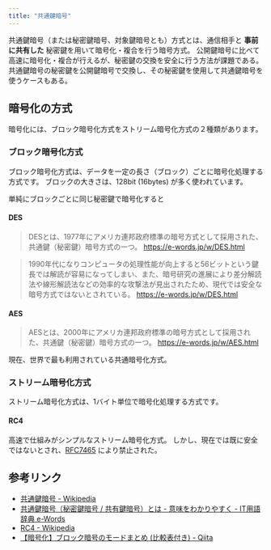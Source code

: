 ```yaml
---
title: "共通鍵暗号"
---
```


共通鍵暗号（または秘密鍵暗号、対象鍵暗号とも）方式とは、通信相手と **事前に共有した** 秘密鍵を用いて暗号化・複合を行う暗号方式。
公開鍵暗号に比べて高速に暗号化・複合が行えるが、秘密鍵の交換を安全に行う方法が課題である。
共通鍵暗号の秘密鍵を公開鍵暗号で交換し、その秘密鍵を使用して共通鍵暗号を使うケースもある。

## 暗号化の方式

暗号化には、ブロック暗号化方式をストリーム暗号化方式の２種類があります。

### ブロック暗号化方式

ブロック暗号化方式は、データを一定の長さ（ブロック）ごとに暗号化処理する方式です。
ブロックの大きさは、128bit (16bytes) が多く使われています。

単純にブロックごとに同じ秘密鍵で暗号化すると

#### DES

> DESとは、1977年にアメリカ連邦政府標準の暗号方式として採用された、共通鍵（秘密鍵）暗号方式の一つ。
> https://e-words.jp/w/DES.html

> 1990年代になりコンピュータの処理性能が向上すると56ビットという鍵長では解読が容易になってしまい、また、暗号研究の進展により差分解読法や線形解読法などの効率的な攻撃法が見出されたため、現代では安全な暗号方式ではないとされている。
> https://e-words.jp/w/DES.html

#### AES

> AESとは、2000年にアメリカ連邦政府標準の暗号方式として採用された、共通鍵（秘密鍵）暗号方式の一つ。
> https://e-words.jp/w/AES.html

現在、世界で最も利用されている共通暗号化方式。

### ストリーム暗号化方式

ストリーム暗号化方式は、1バイト単位で暗号化処理する方式です。

#### RC4

高速で仕組みがシンプルなストリーム暗号化方式。
しかし、現在では既に安全ではないとされ、[RFC7465](https://datatracker.ietf.org/doc/html/rfc7465) により禁止された。

## 参考リンク

- [共通鍵暗号 - Wikipedia](https://ja.wikipedia.org/wiki/%E5%85%B1%E9%80%9A%E9%8D%B5%E6%9A%97%E5%8F%B7)
- [共通鍵暗号（秘密鍵暗号 / 共有鍵暗号）とは - 意味をわかりやすく - IT用語辞典 e-Words](https://e-words.jp/w/%E5%85%B1%E9%80%9A%E9%8D%B5%E6%9A%97%E5%8F%B7.html)
- [RC4 - Wikipedia](https://ja.wikipedia.org/wiki/RC4)
- [【暗号化】ブロック暗号のモードまとめ (比較表付き) - Qiita](https://qiita.com/omiso/items/6082b765c1257b71985b)
